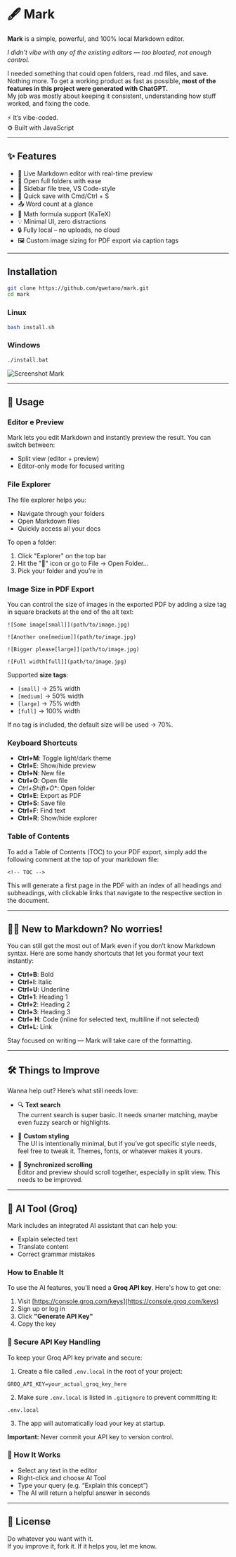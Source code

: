 # 🖋️ Mark

**Mark** is a simple, powerful, and 100% local Markdown editor.  

*I didn’t vibe with any of the existing editors — too bloated, not enough control.*

I needed something that could open folders, read .md files, and save. Nothing more. To get a working product as fast as possible, **most of the features in this project were generated with ChatGPT.**  
My job was mostly about keeping it consistent, understanding how stuff worked, and fixing the code.

⚡ It’s vibe-coded.    
⚙️ Built with JavaScript

***

## ✨ Features

- 📝 Live Markdown editor with real-time preview
- 📁 Open full folders with ease
- 📄 Sidebar file tree, VS Code-style
- 💾 Quick save with Cmd/Ctrl + S
- 📤 Word count at a glance
- 🧠 Math formula support (KaTeX)
- 💡 Minimal UI, zero distractions
- 🔒 Fully local – no uploads, no cloud
- 🖼️ Custom image sizing for PDF export via caption tags  

***

## Installation

```bash
git clone https://github.com/gwetano/mark.git
cd mark
```
### Linux
```bash
bash install.sh
```
### Windows
```bash
./install.bat
```

![Screenshot Mark](./build/preview.gif)

***
## 📝 Usage

### Editor e Preview
Mark lets you edit Markdown and instantly preview the result. You can switch between:

- Split view (editor + preview)
- Editor-only mode for focused writing

### File Explorer

The file explorer helps you:
- Navigate through your folders
- Open Markdown files
- Quickly access all your docs

To open a folder:
1. Click "Explorer" on the top bar
2. Hit the "📁" icon or go to File -> Open Folder...
3. Pick your folder and you’re in

### Image Size in PDF Export

You can control the size of images in the exported PDF by adding a size tag in square brackets at the end of the alt text:

```
![Some image[small]](path/to/image.jpg)

![Another one[medium]](path/to/image.jpg)

![Bigger please[large]](path/to/image.jpg)

![Full width[full]](path/to/image.jpg)
```
Supported **size tags**:
- `[small]` -> 25% width
- `[medium]` → 50% width
- `[large]` → 75% width
- `[full]` → 100% width

If no tag is included, the default size will be used -> 70%.

### Keyboard Shortcuts

* **Ctrl+M**: Toggle light/dark theme
* **Ctrl+E**: Show/hide preview
* **Ctrl+N**: New file
* **Ctrl+O**: Open file
* *Ctrl+Shift+O**: Open folder
* **Ctrl+E**: Export as PDF
* **Ctrl+S**: Save file
* **Ctrl+F**: Find text
* **Ctrl+R**: Show/hide explorer

### Table of Contents

To add a Table of Contents (TOC) to your PDF export, simply add the following comment at the top of your markdown file:
```
<!-- TOC -->
```
This will generate a first page in the PDF with an index of all headings and subheadings, with clickable links that navigate to the respective section in the document.

***

## 🤷‍♂️ New to Markdown? No worries!

You can still get the most out of Mark even if you don’t know Markdown syntax. Here are some handy shortcuts that let you format your text instantly:

* **Ctrl+B**: Bold
* **Ctrl+I**: Italic
* **Ctrl+U**: Underline
* **Ctrl+1**: Heading 1
* **Ctrl+2**: Heading 2
* **Ctrl+3**: Heading 3
* **Ctrl+ H**: Code (inline for selected text, multiline if not selected)
* **Ctrl+L**: Link

Stay focused on writing — Mark will take care of the formatting.

***

## 🛠️ Things to Improve

Wanna help out? Here’s what still needs love:

* 🔍 **Text search**  
The current search is super basic. It needs smarter matching, maybe even fuzzy search or highlights.

* 🎨 **Custom styling**  
The UI is intentionally minimal, but if you’ve got specific style needs, feel free to tweak it. Themes, fonts, or whatever makes it yours.

* 📃 **Synchronized scrolling**    
Editor and preview should scroll together, especially in split view. This needs to be improved.

***

## 🧠 AI Tool (Groq)

Mark includes an integrated AI assistant that can help you:

* Explain selected text  
* Translate content  
* Correct grammar mistakes  

### How to Enable It

To use the AI features, you'll need a **Groq API key**. Here's how to get one:

1. Visit [https://console.groq.com/keys](https://console.groq.com/keys)  
2. Sign up or log in  
3. Click **"Generate API Key"**  
4. Copy the key

### 🔐 Secure API Key Handling

To keep your Groq API key private and secure:

1. Create a file called `.env.local` in the root of your project:
```
GROQ_API_KEY=your_actual_groq_key_here
```

2. Make sure `.env.local` is listed in `.gitignore` to prevent committing it:
```
.env.local
```

3. The app will automatically load your key at startup.

**Important:** Never commit your API key to version control.

### 💬 How It Works

* Select any text in the editor
* Right-click and choose AI Tool
* Type your query (e.g. “Explain this concept”)
* The AI will return a helpful answer in seconds

***

## 📜 License

Do whatever you want with it.    
If you improve it, fork it. If it helps you, let me know.
